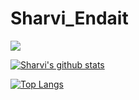 # Sharvi_Endait

![](https://komarev.com/ghpvc/?username=SharviE29)

[![Sharvi's github stats](https://github-readme-stats.vercel.app/api?username=SharviE29)](https://github.com/SharviE29/github-readme-stats)

[![Top Langs](https://github-readme-stats.vercel.app/api/top-langs/?username=SharviE29)](https://github.com/SharviE29/github-readme-stats)



